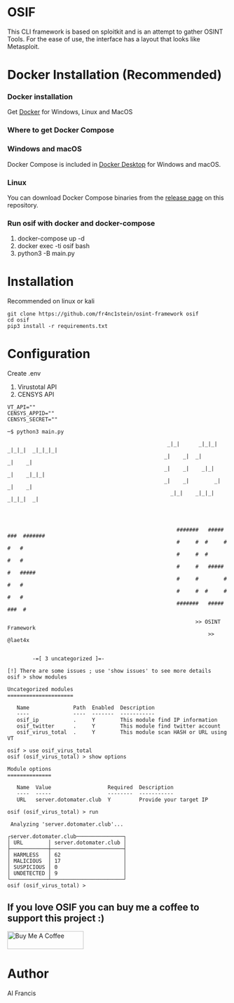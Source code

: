 # OSIF 
This CLI framework is based on sploitkit and is an attempt to gather OSINT Tools. For the ease of use, the interface has a layout that looks like Metasploit.

# Docker Installation (Recommended)

### Docker installation
Get [Docker](https://docs.docker.com/get-docker/)
for Windows, Linux and MacOS

### Where to get Docker Compose
### Windows and macOS
Docker Compose is included in
[Docker Desktop](https://www.docker.com/products/docker-desktop)
for Windows and macOS.

### Linux
You can download Docker Compose binaries from the
[release page](https://github.com/docker/compose/releases) on this repository.

### Run osif with docker and docker-compose
1. docker-compose up -d
2. docker exec -ti osif bash
3. python3 -B main.py



# Installation
Recommended on linux or kali
```
git clone https://github.com/fr4nc1stein/osint-framework osif
cd osif
pip3 install -r requirements.txt
```

# Configuration

Create .env
1. Virustotal API
2. CENSYS API
```
VT_API=""
CENSYS_APPID=""
CENSYS_SECRET=""
```



```
─$ python3 main.py 

                                                   _|_|      _|_|_|  _|_|_|  _|_|_|_|
                                                  _|    _|  _|          _|    _|      
                                                  _|    _|    _|_|      _|    _|_|_|  
                                                  _|    _|        _|    _|    _|
                                                    _|_|    _|_|_|    _|_|_|  _|




                                                      #######   #####   ###  #######                                                       
                                                      #     #  #     #   #   #
                                                      #     #  #         #   #
                                                      #     #   #####    #   #####
                                                      #     #        #   #   #
                                                      #     #  #     #   #   #
                                                      #######   #####   ###  #

                                                            >> OSINT Framework
                                                                >> @laet4x


        -=[ 3 uncategorized ]=-

[!] There are some issues ; use 'show issues' to see more details
osif > show modules                                                                                                                        

Uncategorized modules
=====================

   Name              Path  Enabled  Description
   ----              ----  -------  -----------
   osif_ip           .     Y        This module find IP information
   osif_twitter      .     Y        This module find twitter account
   osif_virus_total  .     Y        This module scan HASH or URL using VT

osif > use osif_virus_total                                                                                                                
osif (osif_virus_total) > show options                                                                                                     

Module options
==============

   Name  Value                  Required  Description
   ----  -----                  --------  -----------
   URL   server.dotomater.club  Y         Provide your target IP 

osif (osif_virus_total) > run                                                                                                              

 Analyzing 'server.dotomater.club'...

┌server.dotomater.club───────────────┐
│ URL        │ server.dotomater.club │
├────────────┼───────────────────────┤
│ HARMLESS   │ 62                    │
│ MALICIOUS  │ 17                    │
│ SUSPICIOUS │ 0                     │
│ UNDETECTED │ 9                     │
└────────────┴───────────────────────┘
osif (osif_virus_total) > 

```
## If you love OSIF you can buy me a coffee to support this project :)
 <a href="https://www.buymeacoffee.com/laet4x" target="_blank"><img src="https://cdn.buymeacoffee.com/buttons/default-orange.png" alt="Buy Me A Coffee" height="41" width="174"></a>


# Author
Al Francis 

